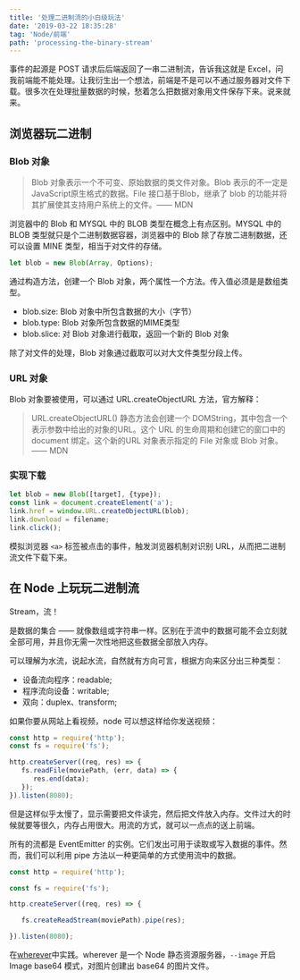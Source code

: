 ```yaml
---
title: '处理二进制流的小白级玩法'
date: '2019-03-22 18:35:28'
tag: 'Node/前端'
path: 'processing-the-binary-stream'
---
```


事件的起源是 POST 请求后后端返回了一串二进制流，告诉我这就是 Excel，问我前端能不能处理。让我衍生出一个想法，前端是不是可以不通过服务器对文件下载。很多次在处理批量数据的时候，愁着怎么把数据对象用文件保存下来。说来就来。

## 浏览器玩二进制

### Blob 对象

> Blob 对象表示一个不可变、原始数据的类文件对象。Blob 表示的不一定是JavaScript原生格式的数据。File 接口基于Blob，继承了 blob 的功能并将其扩展使其支持用户系统上的文件。—— MDN

浏览器中的 Blob 和 MYSQL 中的 BLOB 类型在概念上有点区别。MYSQL 中的 BLOB 类型就只是个二进制数据容器，浏览器中的 Blob 除了存放二进制数据，还可以设置 MINE 类型，相当于对文件的存储。

``` JavaScript
let blob = new Blob(Array, Options);
```

通过构造方法，创建一个 Blob 对象，两个属性一个方法。传入值必须是是数组类型。

* blob.size: Blob 对象中所包含数据的大小（字节）
* blob.type: Blob 对象所包含数据的MIME类型
* blob.slice: 对 Blob 对象进行截取，返回一个新的 Blob 对象

除了对文件的处理，Blob 对象通过截取可以对大文件类型分段上传。

### URL 对象

Blob 对象要被使用，可以通过 URL.createObjectURL 方法，官方解释：

> URL.createObjectURL() 静态方法会创建一个 DOMString，其中包含一个表示参数中给出的对象的URL。这个 URL 的生命周期和创建它的窗口中的 document 绑定。这个新的URL 对象表示指定的 File 对象或 Blob 对象。 —— MDN

### 实现下载

``` JavaScript
let blob = new Blob([target], {type});
const link = document.createElement('a');
link.href = window.URL.createObjectURL(blob);
link.download = filename;
link.click();
```

模拟浏览器 `<a>` 标签被点击的事件，触发浏览器机制对识别 URL，从而把二进制流文件下载下来。

## 在 Node 上玩玩二进制流

Stream，流！

是数据的集合 —— 就像数组或字符串一样。区别在于流中的数据可能不会立刻就全部可用，并且你无需一次性地把这些数据全部放入内存。

可以理解为水流，说起水流，自然就有方向可言，根据方向来区分出三种类型：

* 设备流向程序：readable;
* 程序流向设备：writable;
* 双向：duplex、transform;

如果你要从网站上看视频，node 可以想这样给你发送视频：

``` JavaScript
const http = require('http');
const fs = require('fs');

http.createServer((req, res) => {
   fs.readFile(moviePath, (err, data) => {
      res.end(data);
   });
}).listen(8080);
```

但是这样似乎太慢了，显示需要把文件读完，然后把文件放入内存。文件过大的时候就要等很久，内存占用很大。用流的方式，就可以一点点的送上前端。

所有的流都是 EventEmitter 的实例。它们发出可用于读取或写入数据的事件。然而，我们可以利用 pipe 方法以一种更简单的方式使用流中的数据。

``` JavaScript
const http = require('http');

const fs = require('fs');

http.createServer((req, res) => {

   fs.createReadStream(moviePath).pipe(res);

}).listen(8080);
```

在[wherever](https://github.com/Coyeah/wherever)中实践。wherever 是一个 Node 静态资源服务器，`--image` 开启 Image base64 模式，对图片创建出 base64 的图片文件。
